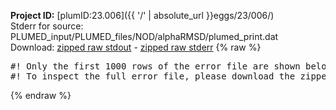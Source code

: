**Project ID:** [plumID:23.006]({{ '/' | absolute_url }}eggs/23/006/)  
Stderr for source:  PLUMED_input/PLUMED_files/NOD/alphaRMSD/plumed_print.dat   
Download: [zipped raw stdout](plumed_print.dat.plumed_master.stdout.txt.zip) - [zipped raw stderr](plumed_print.dat.plumed_master.stderr.txt.zip) 
{% raw %}
<pre>
#! Only the first 1000 rows of the error file are shown below
#! To inspect the full error file, please download the zipped raw stderr file above
</pre>
{% endraw %}
